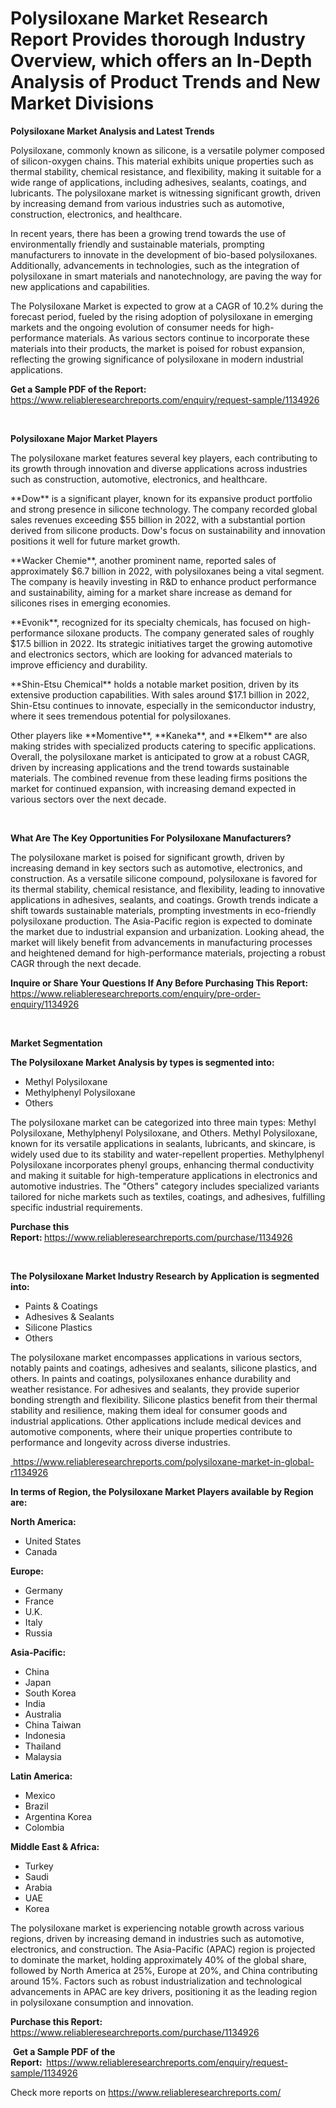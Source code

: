 <p><h1>Polysiloxane Market Research Report Provides thorough Industry Overview, which offers an In-Depth Analysis of Product Trends and New Market Divisions</h1></p><p><strong>Polysiloxane Market Analysis and Latest Trends</strong></p>
<p><p>Polysiloxane, commonly known as silicone, is a versatile polymer composed of silicon-oxygen chains. This material exhibits unique properties such as thermal stability, chemical resistance, and flexibility, making it suitable for a wide range of applications, including adhesives, sealants, coatings, and lubricants. The polysiloxane market is witnessing significant growth, driven by increasing demand from various industries such as automotive, construction, electronics, and healthcare.</p><p>In recent years, there has been a growing trend towards the use of environmentally friendly and sustainable materials, prompting manufacturers to innovate in the development of bio-based polysiloxanes. Additionally, advancements in technologies, such as the integration of polysiloxane in smart materials and nanotechnology, are paving the way for new applications and capabilities. </p><p>The Polysiloxane Market is expected to grow at a CAGR of 10.2% during the forecast period, fueled by the rising adoption of polysiloxane in emerging markets and the ongoing evolution of consumer needs for high-performance materials. As various sectors continue to incorporate these materials into their products, the market is poised for robust expansion, reflecting the growing significance of polysiloxane in modern industrial applications.</p></p>
<p><strong>Get a Sample PDF of the Report:&nbsp;</strong> <a href="https://www.reliableresearchreports.com/enquiry/request-sample/1134926?utm_campaign=2279&utm_medium=2&utm_source=Github&utm_content=ia&utm_term=01042025&utm_id=polysiloxane">https://www.reliableresearchreports.com/enquiry/request-sample/1134926</a></p>
<p>&nbsp;</p>
<p><strong>Polysiloxane Major Market Players</strong></p>
<p><p>The polysiloxane market features several key players, each contributing to its growth through innovation and diverse applications across industries such as construction, automotive, electronics, and healthcare. </p><p>**Dow** is a significant player, known for its expansive product portfolio and strong presence in silicone technology. The company recorded global sales revenues exceeding $55 billion in 2022, with a substantial portion derived from silicone products. Dow's focus on sustainability and innovation positions it well for future market growth.</p><p>**Wacker Chemie**, another prominent name, reported sales of approximately $6.7 billion in 2022, with polysiloxanes being a vital segment. The company is heavily investing in R&D to enhance product performance and sustainability, aiming for a market share increase as demand for silicones rises in emerging economies.</p><p>**Evonik**, recognized for its specialty chemicals, has focused on high-performance siloxane products. The company generated sales of roughly $17.5 billion in 2022. Its strategic initiatives target the growing automotive and electronics sectors, which are looking for advanced materials to improve efficiency and durability.</p><p>**Shin-Etsu Chemical** holds a notable market position, driven by its extensive production capabilities. With sales around $17.1 billion in 2022, Shin-Etsu continues to innovate, especially in the semiconductor industry, where it sees tremendous potential for polysiloxanes.</p><p>Other players like **Momentive**, **Kaneka**, and **Elkem** are also making strides with specialized products catering to specific applications. Overall, the polysiloxane market is anticipated to grow at a robust CAGR, driven by increasing applications and the trend towards sustainable materials. The combined revenue from these leading firms positions the market for continued expansion, with increasing demand expected in various sectors over the next decade.</p></p>
<p>&nbsp;</p>
<p><strong>What Are The Key Opportunities For Polysiloxane Manufacturers?</strong></p>
<p><p>The polysiloxane market is poised for significant growth, driven by increasing demand in key sectors such as automotive, electronics, and construction. As a versatile silicone compound, polysiloxane is favored for its thermal stability, chemical resistance, and flexibility, leading to innovative applications in adhesives, sealants, and coatings. Growth trends indicate a shift towards sustainable materials, prompting investments in eco-friendly polysiloxane production. The Asia-Pacific region is expected to dominate the market due to industrial expansion and urbanization. Looking ahead, the market will likely benefit from advancements in manufacturing processes and heightened demand for high-performance materials, projecting a robust CAGR through the next decade.</p></p>
<p><strong>Inquire or Share Your Questions If Any Before Purchasing This Report:</strong> <a href="https://www.reliableresearchreports.com/enquiry/pre-order-enquiry/1134926?utm_campaign=2279&utm_medium=2&utm_source=Github&utm_content=ia&utm_term=01042025&utm_id=polysiloxane">https://www.reliableresearchreports.com/enquiry/pre-order-enquiry/1134926</a></p>
<p>&nbsp;</p>
<p><strong>Market Segmentation</strong></p>
<p><strong>The Polysiloxane Market Analysis by types is segmented into:</strong></p>
<p><ul><li>Methyl Polysiloxane</li><li>Methylphenyl Polysiloxane</li><li>Others</li></ul></p>
<p><p>The polysiloxane market can be categorized into three main types: Methyl Polysiloxane, Methylphenyl Polysiloxane, and Others. Methyl Polysiloxane, known for its versatile applications in sealants, lubricants, and skincare, is widely used due to its stability and water-repellent properties. Methylphenyl Polysiloxane incorporates phenyl groups, enhancing thermal conductivity and making it suitable for high-temperature applications in electronics and automotive industries. The "Others" category includes specialized variants tailored for niche markets such as textiles, coatings, and adhesives, fulfilling specific industrial requirements.</p></p>
<p><strong>Purchase this Report:&nbsp;</strong><a href="https://www.reliableresearchreports.com/purchase/1134926?utm_campaign=2279&utm_medium=2&utm_source=Github&utm_content=ia&utm_term=01042025&utm_id=polysiloxane">https://www.reliableresearchreports.com/purchase/1134926</a></p>
<p>&nbsp;</p>
<p><strong>The Polysiloxane Market Industry Research by Application is segmented into:</strong></p>
<p><ul><li>Paints & Coatings</li><li>Adhesives & Sealants</li><li>Silicone Plastics</li><li>Others</li></ul></p>
<p><p>The polysiloxane market encompasses applications in various sectors, notably paints and coatings, adhesives and sealants, silicone plastics, and others. In paints and coatings, polysiloxanes enhance durability and weather resistance. For adhesives and sealants, they provide superior bonding strength and flexibility. Silicone plastics benefit from their thermal stability and resilience, making them ideal for consumer goods and industrial applications. Other applications include medical devices and automotive components, where their unique properties contribute to performance and longevity across diverse industries.</p></p>
<p><a href="https://www.reliableresearchreports.com/polysiloxane-market-in-global-r1134926?utm_campaign=2279&utm_medium=2&utm_source=Github&utm_content=ia&utm_term=01042025&utm_id=polysiloxane">&nbsp;https://www.reliableresearchreports.com/polysiloxane-market-in-global-r1134926</a></p>
<p><strong>In terms of Region, the Polysiloxane Market Players available by Region are:</strong></p>
<p>
    <p> <strong> North America: </strong>
        <ul>
            <li>United States</li>
            <li>Canada</li>
        </ul>
        </p> 
    <p> <strong> Europe: </strong>
        <ul>
            <li>Germany</li>
            <li>France</li>
            <li>U.K.</li>
            <li>Italy</li>
            <li>Russia</li>
        </ul>
        </p> 
    <p> <strong> Asia-Pacific: </strong>
        <ul>
            <li>China</li>
            <li>Japan</li>
            <li>South Korea</li>
            <li>India</li>
            <li>Australia</li>
            <li>China Taiwan</li>
            <li>Indonesia</li>
            <li>Thailand</li>
            <li>Malaysia</li>
        </ul>
        </p> 
    <p> <strong> Latin America: </strong>
        <ul>
            <li>Mexico</li>
            <li>Brazil</li>
            <li>Argentina Korea</li>
            <li>Colombia</li>
        </ul>
        </p> 
    <p> <strong> Middle East & Africa: </strong>
        <ul>
            <li>Turkey</li>
            <li>Saudi</li>
            <li>Arabia</li>
            <li>UAE</li>
            <li>Korea</li>
        </ul>
    </p>
    </p>
<p><p>The polysiloxane market is experiencing notable growth across various regions, driven by increasing demand in industries such as automotive, electronics, and construction. The Asia-Pacific (APAC) region is projected to dominate the market, holding approximately 40% of the global share, followed by North America at 25%, Europe at 20%, and China contributing around 15%. Factors such as robust industrialization and technological advancements in APAC are key drivers, positioning it as the leading region in polysiloxane consumption and innovation.</p></p>
<p><strong>Purchase this Report: </strong><a href="https://www.reliableresearchreports.com/purchase/1134926?utm_campaign=2279&utm_medium=2&utm_source=Github&utm_content=ia&utm_term=01042025&utm_id=polysiloxane">https://www.reliableresearchreports.com/purchase/1134926</a></p>
<p>&nbsp;<strong>Get a Sample PDF of the Report:&nbsp;&nbsp;</strong><a href="https://www.reliableresearchreports.com/enquiry/request-sample/1134926?utm_campaign=2279&utm_medium=2&utm_source=Github&utm_content=ia&utm_term=01042025&utm_id=polysiloxane">https://www.reliableresearchreports.com/enquiry/request-sample/1134926</a></p>
<p><strong></strong></p>
<p>Check more reports on <a href="https://www.reliableresearchreports.com/?utm_campaign=2279&utm_medium=2&utm_source=Github&utm_content=ia&utm_term=01042025&utm_id=polysiloxane">https://www.reliableresearchreports.com/</a></p>
